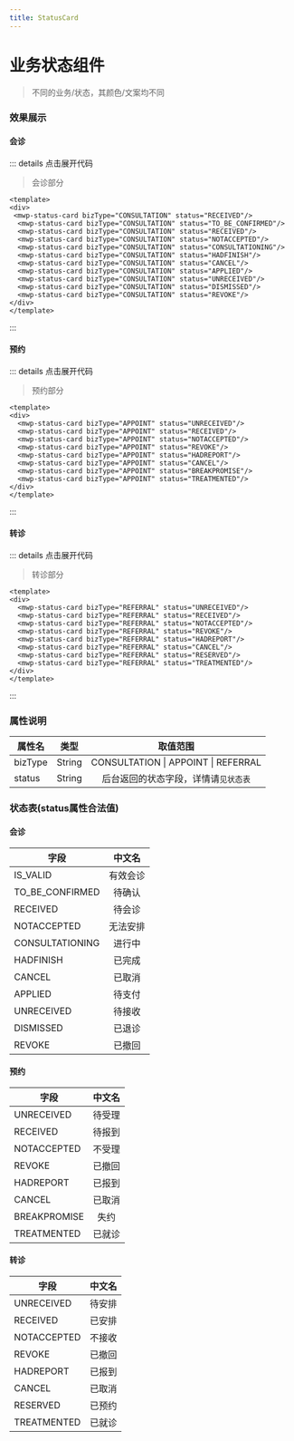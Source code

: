 ```yaml
---
title: StatusCard
---
```

# 业务状态组件

> 不同的业务/状态，其颜色/文案均不同
### 效果展示

#### 会诊
<template>
  <div class="status-demo">
    <mwp-status-card bizType="CONSULTATION" status="RECEIVED"/>
    <mwp-status-card bizType="CONSULTATION" status="TO_BE_CONFIRMED"/>
    <mwp-status-card bizType="CONSULTATION" status="RECEIVED"/>
    <mwp-status-card bizType="CONSULTATION" status="NOTACCEPTED"/>
    <mwp-status-card bizType="CONSULTATION" status="CONSULTATIONING"/>
    <mwp-status-card bizType="CONSULTATION" status="HADFINISH"/>
    <mwp-status-card bizType="CONSULTATION" status="CANCEL"/>
    <mwp-status-card bizType="CONSULTATION" status="APPLIED"/>
    <mwp-status-card bizType="CONSULTATION" status="UNRECEIVED"/>
    <mwp-status-card bizType="CONSULTATION" status="DISMISSED"/>
    <mwp-status-card bizType="CONSULTATION" status="REVOKE"/>
  </div>
</template>

::: details 点击展开代码
> 会诊部分
```vue
<template>
<div>
 <mwp-status-card bizType="CONSULTATION" status="RECEIVED"/>
  <mwp-status-card bizType="CONSULTATION" status="TO_BE_CONFIRMED"/>
  <mwp-status-card bizType="CONSULTATION" status="RECEIVED"/>
  <mwp-status-card bizType="CONSULTATION" status="NOTACCEPTED"/>
  <mwp-status-card bizType="CONSULTATION" status="CONSULTATIONING"/>
  <mwp-status-card bizType="CONSULTATION" status="HADFINISH"/>
  <mwp-status-card bizType="CONSULTATION" status="CANCEL"/>
  <mwp-status-card bizType="CONSULTATION" status="APPLIED"/>
  <mwp-status-card bizType="CONSULTATION" status="UNRECEIVED"/>
  <mwp-status-card bizType="CONSULTATION" status="DISMISSED"/>
  <mwp-status-card bizType="CONSULTATION" status="REVOKE"/>
</div>
</template>
```
:::

#### 预约
<template>
  <div class="status-demo">
    <mwp-status-card bizType="APPOINT" status="UNRECEIVED"/>
    <mwp-status-card bizType="APPOINT" status="RECEIVED"/>
    <mwp-status-card bizType="APPOINT" status="NOTACCEPTED"/>
    <mwp-status-card bizType="APPOINT" status="REVOKE"/>
    <mwp-status-card bizType="APPOINT" status="HADREPORT"/>
    <mwp-status-card bizType="APPOINT" status="CANCEL"/>
    <mwp-status-card bizType="APPOINT" status="BREAKPROMISE"/>
    <mwp-status-card bizType="APPOINT" status="TREATMENTED"/>
  </div>
</template>

::: details 点击展开代码
> 预约部分
```vue
<template>
<div>
  <mwp-status-card bizType="APPOINT" status="UNRECEIVED"/>
  <mwp-status-card bizType="APPOINT" status="RECEIVED"/>
  <mwp-status-card bizType="APPOINT" status="NOTACCEPTED"/>
  <mwp-status-card bizType="APPOINT" status="REVOKE"/>
  <mwp-status-card bizType="APPOINT" status="HADREPORT"/>
  <mwp-status-card bizType="APPOINT" status="CANCEL"/>
  <mwp-status-card bizType="APPOINT" status="BREAKPROMISE"/>
  <mwp-status-card bizType="APPOINT" status="TREATMENTED"/>
</div>
</template>
```
:::

#### 转诊
<template>
  <div class="status-demo">
    <mwp-status-card bizType="REFERRAL" status="UNRECEIVED"/>
    <mwp-status-card bizType="REFERRAL" status="RECEIVED"/>
    <mwp-status-card bizType="REFERRAL" status="NOTACCEPTED"/>
    <mwp-status-card bizType="REFERRAL" status="REVOKE"/>
    <mwp-status-card bizType="REFERRAL" status="HADREPORT"/>
    <mwp-status-card bizType="REFERRAL" status="CANCEL"/>
    <mwp-status-card bizType="REFERRAL" status="RESERVED"/>
    <mwp-status-card bizType="REFERRAL" status="TREATMENTED"/>
  </div>
</template>

::: details 点击展开代码
> 转诊部分
```vue
<template>
<div>
  <mwp-status-card bizType="REFERRAL" status="UNRECEIVED"/>
  <mwp-status-card bizType="REFERRAL" status="RECEIVED"/>
  <mwp-status-card bizType="REFERRAL" status="NOTACCEPTED"/>
  <mwp-status-card bizType="REFERRAL" status="REVOKE"/>
  <mwp-status-card bizType="REFERRAL" status="HADREPORT"/>
  <mwp-status-card bizType="REFERRAL" status="CANCEL"/>
  <mwp-status-card bizType="REFERRAL" status="RESERVED"/>
  <mwp-status-card bizType="REFERRAL" status="TREATMENTED"/>
</div>
</template>
```
:::




<style lang="scss">
.status-demo {
  border: 1px solid #eee;
  padding: 16px;
  margin-top: 24px;
  width: 100%;
  display: flex;
  flex-wrap: wrap;
  justify-content: space-between;
}
</style>

### 属性说明

属性名|类型|取值范围
--|:--:|:--:
bizType|String|CONSULTATION \| APPOINT \| REFERRAL|
status|String| 后台返回的状态字段，详情请`见状态表`

### 状态表(status属性合法值)
#### 会诊
字段|中文名|
--|:--:|
IS_VALID | 有效会诊
TO_BE_CONFIRMED | 待确认
RECEIVED | 待会诊
NOTACCEPTED | 无法安排
CONSULTATIONING | 进行中
HADFINISH | 已完成
CANCEL | 已取消
APPLIED | 待支付
UNRECEIVED | 待接收
DISMISSED | 已退诊
REVOKE | 已撤回

#### 预约
字段|中文名|
--|:--:|
UNRECEIVED | 待受理
RECEIVED| 待报到
NOTACCEPTED | 不受理
REVOKE | 已撤回
HADREPORT | 已报到
CANCEL | 已取消
BREAKPROMISE | 失约
TREATMENTED | 已就诊

#### 转诊
字段|中文名|
--|:--:|
UNRECEIVED | 待安排
RECEIVED | 已安排
NOTACCEPTED | 不接收
REVOKE | 已撤回
HADREPORT | 已报到
CANCEL | 已取消
RESERVED | 已预约
TREATMENTED | 已就诊
